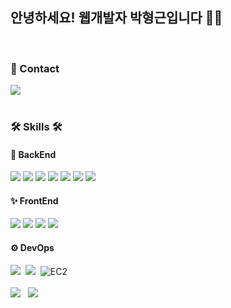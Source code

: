 ## 안녕하세요! 웹개발자 박형근입니다 👋👋

<br>

### 🔎 Contact
<div>
  <a href=""><img src="https://img.shields.io/badge/rectangle714@naver.com-d14836?style=flat&logo=Gmail&logoColor=white"/></a>
</div>

<br>

### 🛠️ Skills 🛠️
 
#### 🔧 BackEnd
<div>
  <img src="https://img.shields.io/badge/Java-CD5050?style=flat&logo=Java&logoColor=white"/>
  <img src="https://img.shields.io/badge/Kotlin-7F52FF?style=flat&logo=Kotlin&logoColor=white"/>
  <img src="https://img.shields.io/badge/Spring-6DB33F?style=flat&logo=Spring&logoColor=white"/>
  <img src="https://img.shields.io/badge/SpringBoot-6DB33F?style=flat&logo=SpringBoot&logoColor=white"/>
  <img src="https://img.shields.io/badge/Spring%20Security-6DB33F?style=flat&logo=springsecurity&logoColor=white">
  <img src="https://img.shields.io/badge/MySQL-4479A1?style=flat&logo=MySQL&logoColor=white">
  <img src="https://img.shields.io/badge/Redis-DC382D?style=flat&logo=Redis&logoColor=white">
</div>

#### ✨ FrontEnd
<div>
  <img src="https://img.shields.io/badge/JavaScript-FFA500?style=flat&logo=JavaScript&logoColor=white"/>
  <img src="https://img.shields.io/badge/jQuery-0769AD?style=flat&logo=jquery&logoColor=white" />
  <img src="https://img.shields.io/badge/React-61DAFB?style=flat&logo=react&logoColor=white"/>
  <img src="https://img.shields.io/badge/Vue.js-4FC08D?style=flat&logo=vue.js&logoColor=white"/>
</div>

#### ⚙️ DevOps
<div>
  <img src="https://img.shields.io/badge/docker-2496ED?style=flat&logo=docker&logoColor=white"/>&nbsp
  <img src="https://img.shields.io/badge/jenkins-D24939?style=flat&logo=jenkins&logoColor=white"/>&nbsp
  <img src="https://img.shields.io/badge/EC2-FF9900?style=flat&logo=amazon-aws&logoColor=white" alt="EC2"/>
</div>

<br>

<div>
  <img src="https://streak-stats.demolab.com?user=rectangle714&locale=ko&date_format=%5BY.%5Dn.j&theme=dark&card_width=400&card_height=160&hide_longest_streak=true" />
  &nbsp
  <img src="https://github-readme-stats.vercel.app/api/top-langs/?username=rectangle714&layout=compact&theme=gruvbox" />
</div>
